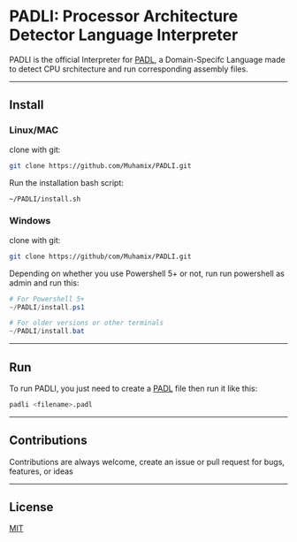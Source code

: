 # PADLI: Processor Architecture Detector Language Interpreter

PADLI is the official Interpreter for [PADL](https://github.com/Muhamix/PADL), a Domain-Specifc Language made to detect CPU srchitecture and run corresponding assembly files.

---

## Install

### Linux/MAC

clone with git:

```bash
git clone https://github.com/Muhamix/PADLI.git
```

Run the installation bash script:

```
~/PADLI/install.sh
```

### Windows

clone with git:

```bash
git clone https://github/com/Muhamix/PADLI.git
```

Depending on whether you use Powershell 5+ or not, run run powershell as admin and run this:

```ps1
# For Powershell 5+
~/PADLI/install.ps1 

# For older versions or other terminals
~/PADLI/install.bat
```

---

## Run

To run PADLI, you just need to create a [PADL](https://github.com/Muhamix/PADL) file then run it like this:

```bash
padli <filename>.padl
```

---

## Contributions

Contributions are always welcome, create an issue or pull request for bugs, features, or ideas

---

## License

[MIT](https://mit-license.org/)
